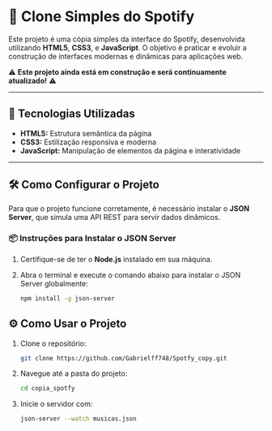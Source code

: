 # 🎵 Clone Simples do Spotify  

Este projeto é uma cópia simples da interface do Spotify, desenvolvida utilizando **HTML5**, **CSS3**, e **JavaScript**. O objetivo é praticar e evoluir a construção de interfaces modernas e dinâmicas para aplicações web.  

⚠️ **Este projeto ainda está em construção e será continuamente atualizado!** ⚠️  

---

## 🚀 Tecnologias Utilizadas

- **HTML5:** Estrutura semântica da página  
- **CSS3:** Estilização responsiva e moderna  
- **JavaScript:** Manipulação de elementos da página e interatividade  

---

## 🛠 Como Configurar o Projeto  

Para que o projeto funcione corretamente, é necessário instalar o **JSON Server**, que simula uma API REST para servir dados dinâmicos.  

### 📦 Instruções para Instalar o JSON Server  

1. Certifique-se de ter o **Node.js** instalado em sua máquina.  

2. Abra o terminal e execute o comando abaixo para instalar o JSON Server globalmente:  
   ```bash
   npm install -g json-server
   ```
## ⚙️ Como Usar o Projeto
1. Clone o repositório:
   ```bash
   git clone https://github.com/Gabrielff748/Spotfy_copy.git
   ```
2. Navegue até a pasta do projeto:
   ```bash
   cd copia_spotfy 
   ```
3. Inicie o servidor com:
   ```bash
   json-server --watch musicas.json
   ```
